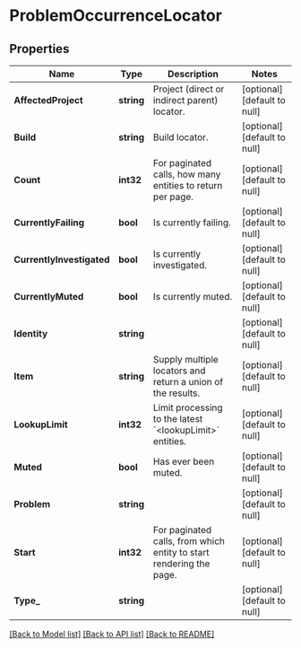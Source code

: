 # ProblemOccurrenceLocator

## Properties
Name | Type | Description | Notes
------------ | ------------- | ------------- | -------------
**AffectedProject** | **string** | Project (direct or indirect parent) locator. | [optional] [default to null]
**Build** | **string** | Build locator. | [optional] [default to null]
**Count** | **int32** | For paginated calls, how many entities to return per page. | [optional] [default to null]
**CurrentlyFailing** | **bool** | Is currently failing. | [optional] [default to null]
**CurrentlyInvestigated** | **bool** | Is currently investigated. | [optional] [default to null]
**CurrentlyMuted** | **bool** | Is currently muted. | [optional] [default to null]
**Identity** | **string** |  | [optional] [default to null]
**Item** | **string** | Supply multiple locators and return a union of the results. | [optional] [default to null]
**LookupLimit** | **int32** | Limit processing to the latest &#x60;&lt;lookupLimit&gt;&#x60; entities. | [optional] [default to null]
**Muted** | **bool** | Has ever been muted. | [optional] [default to null]
**Problem** | **string** |  | [optional] [default to null]
**Start** | **int32** | For paginated calls, from which entity to start rendering the page. | [optional] [default to null]
**Type_** | **string** |  | [optional] [default to null]

[[Back to Model list]](../README.md#documentation-for-models) [[Back to API list]](../README.md#documentation-for-api-endpoints) [[Back to README]](../README.md)


